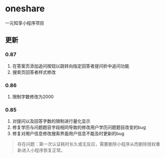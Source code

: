 # oneshare
一元知享小程序项目
## 更新
### 0.87
1.  在答案页添加追问按钮以跳转向指定回答者提问折中追问功能
2.  搜索页回答者样式修改
### 0.86
1.  限制字数修改为2000
### 0.85
1.  对提问以及回答字数的限制进行量化显示
2.  修复学历与问题题目字段相同导致的修改用户学历问题题目改变的bug
3.  修复对用户信息修改搜索界面用户信息不能及时更新的bug

> 存在问题：第一次认证耗时长久或无反应，需要删除小程序从而删除授权重新进入小程序恢复正常。